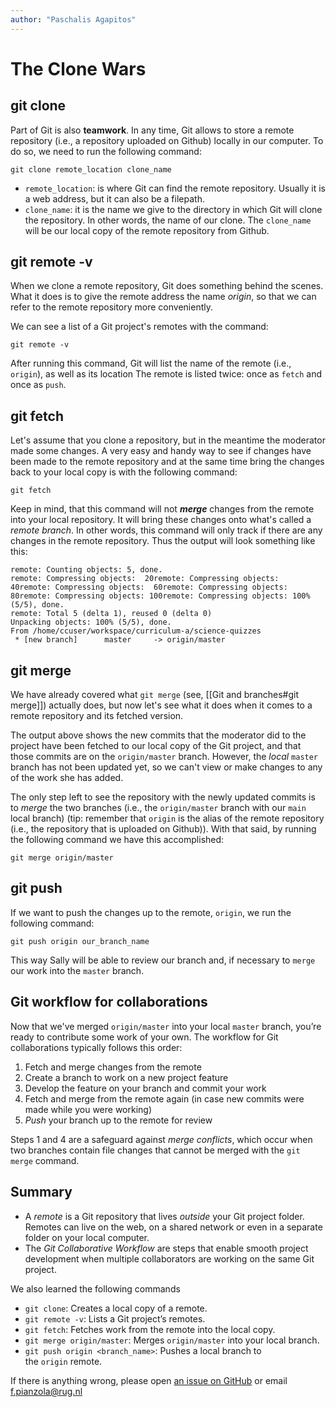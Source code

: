 ```yaml
---
author: "Paschalis Agapitos"
---
```


# The Clone Wars
## git clone
Part of Git is also **teamwork**.
In any time, Git allows to store a remote repository (i.e., a repository uploaded on Github) locally in our computer.
To do so, we need to run the following command:
```
git clone remote_location clone_name
```
- `remote_location`: is where Git can find the remote repository. Usually it is a web address, but it can also be a filepath.
- `clone_name`: it is the name we give to the directory in which Git will clone the repository. In other words, the name of our clone. The `clone_name` will be our local copy of the remote repository from Github.

## git remote -v
When we clone a remote repository, Git does something behind the scenes.
What it does is to give the remote address the name *origin*, so that we can refer to the remote repository more conveniently.

We can see a list of a Git project's remotes with the command:
```
git remote -v
```

After running this command, Git will list the name of the remote (i.e., `origin`), as well as its location
The remote is listed twice: once as `fetch` and once as `push`.

## git fetch
Let's assume that you clone a repository, but in the meantime the moderator made some changes.
A very easy and handy way to see if changes have been made to the remote repository and at the same time bring the changes back to your local copy is with the following command:
```
git fetch
```
Keep in mind, that this command will not ***merge*** changes from the remote into your local repository. It will bring these changes onto what's called a *remote branch*. In other words, this command will only track if there are any changes in the remote repository.
Thus the output will look something like this:
```
remote: Counting objects: 5, done.
remote: Compressing objects:  20remote: Compressing objects:  40remote: Compressing objects:  60remote: Compressing objects:  80remote: Compressing objects: 100remote: Compressing objects: 100% (5/5), done.
remote: Total 5 (delta 1), reused 0 (delta 0)
Unpacking objects: 100% (5/5), done.
From /home/ccuser/workspace/curriculum-a/science-quizzes
 * [new branch]      master     -> origin/master
```
## git merge
We have already covered what `git merge` (see, [[Git and branches#git merge]]) actually does, but now let's see what it does when it comes to a remote repository and its fetched version.

The output above shows the new commits that the moderator did to the project have been fetched to our local copy of the Git project, and that those commits are on the `origin/master` branch.
However, the *local* `master` branch has not been updated yet, so we can't view or make changes to any of the work she has added.

The only step left to see the repository with the newly updated commits is to *merge* the two branches (i.e., the `origin/master` branch with our `main` local branch) (tip: remember that `origin` is the alias of the remote repository (i.e., the repository that is uploaded on Github)).
With that said, by running the following command we have this accomplished:
```
git merge origin/master
```

## git push
If we want to push the changes up to the remote, `origin`, we run the following command:
```
git push origin our_branch_name
```
This way Sally will be able to review our branch and, if necessary to `merge` our work into the `master` branch.

## Git workflow for collaborations

Now that we've merged `origin/master` into your local `master` branch, you’re ready to contribute some work of your own. The workflow for Git collaborations typically follows this order:

1.  Fetch and merge changes from the remote
2.  Create a branch to work on a new project feature
3.  Develop the feature on your branch and commit your work
4.  Fetch and merge from the remote again (in case new commits were made while you were working)
5.  _Push_ your branch up to the remote for review

Steps 1 and 4 are a safeguard against _merge conflicts_, which occur when two branches contain file changes that cannot be merged with the `git merge` command.

## Summary
-   A _remote_ is a Git repository that lives _outside_ your Git project folder. Remotes can live on the web, on a shared network or even in a separate folder on your local computer.
-   The _Git Collaborative Workflow_ are steps that enable smooth project development when multiple collaborators are working on the same Git project.

We also learned the following commands

-   `git clone`: Creates a local copy of a remote.
-   `git remote -v`: Lists a Git project’s remotes.
-   `git fetch`: Fetches work from the remote into the local copy.
-   `git merge origin/master`: Merges `origin/master` into your local branch.
-   `git push origin <branch_name>`: Pushes a local branch to the `origin` remote.


If there is anything wrong, please open [an issue on GitHub](https://github.com/GroningenDH/Cultural-Analytics-Open-Science-Guide/issues) or email f.pianzola@rug.nl
